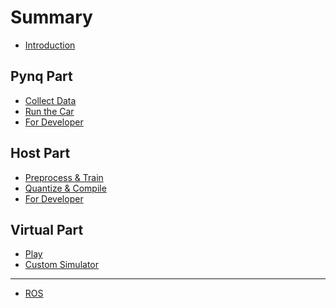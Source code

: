 <!--
 * @Author: sauron
 * @Date: 2020-02-17 19:26:36
 * @LastEditTime: 2020-02-17 20:27:13
 * @LastEditors: Please set LastEditors
 * @Description: In User Settings Edit
 * @FilePath: /HydraMini/SUMMARY.md
 -->
# Summary

* [Introduction](README.md)

## Pynq Part

* [Collect Data](docs/pynq-guide/collect_guide.md)
* [Run the Car](docs/pynq-guide/run_guide.md)
* [For Developer](docs/pynq-guide/developer_guide_pynq.md)

## Host Part

* [Preprocess & Train](docs/host-guide/preprocess_train.md)
* [Quantize & Compile](docs/host-guide/quantize_compile.md)
* [For Developer](docs/host-guide/developer_guide_host.md)

## Virtual Part

* [Play](docs/virtual-guide/README.md)
* [Custom Simulator](docs/virtual-guide/custom_simulator.md)

-----

* [ROS](docs/more-study/ros.md)

